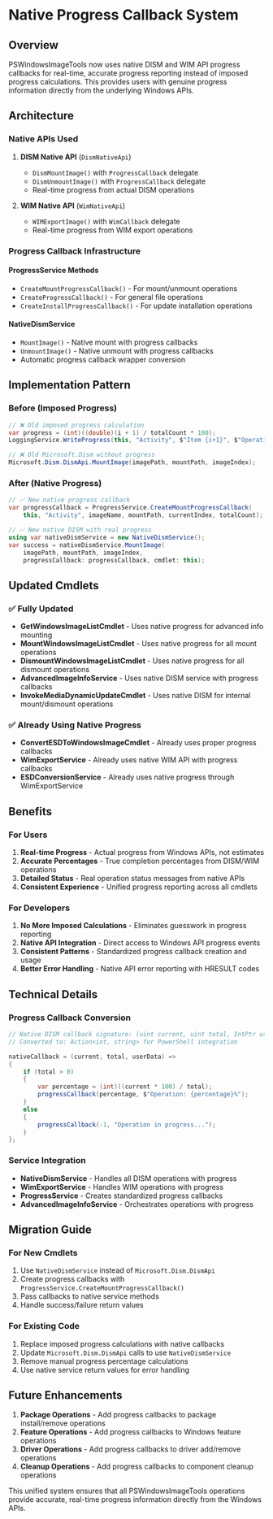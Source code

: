 # Native Progress Callback System

## Overview

PSWindowsImageTools now uses native DISM and WIM API progress callbacks for real-time, accurate progress reporting instead of imposed progress calculations. This provides users with genuine progress information directly from the underlying Windows APIs.

## Architecture

### Native APIs Used

1. **DISM Native API** (`DismNativeApi`)
   - `DismMountImage()` with `ProgressCallback` delegate
   - `DismUnmountImage()` with `ProgressCallback` delegate
   - Real-time progress from actual DISM operations

2. **WIM Native API** (`WimNativeApi`)
   - `WIMExportImage()` with `WimCallback` delegate
   - Real-time progress from WIM export operations

### Progress Callback Infrastructure

#### ProgressService Methods
- `CreateMountProgressCallback()` - For mount/unmount operations
- `CreateProgressCallback()` - For general file operations
- `CreateInstallProgressCallback()` - For update installation operations

#### NativeDismService
- `MountImage()` - Native mount with progress callbacks
- `UnmountImage()` - Native unmount with progress callbacks
- Automatic progress callback wrapper conversion

## Implementation Pattern

### Before (Imposed Progress)
```csharp
// ❌ Old imposed progress calculation
var progress = (int)((double)(i + 1) / totalCount * 100);
LoggingService.WriteProgress(this, "Activity", $"Item {i+1}", $"Operation ({progress}%)", progress);

// ❌ Old Microsoft.Dism without progress
Microsoft.Dism.DismApi.MountImage(imagePath, mountPath, imageIndex);
```

### After (Native Progress)
```csharp
// ✅ New native progress callback
var progressCallback = ProgressService.CreateMountProgressCallback(
    this, "Activity", imageName, mountPath, currentIndex, totalCount);

// ✅ New native DISM with real progress
using var nativeDismService = new NativeDismService();
var success = nativeDismService.MountImage(
    imagePath, mountPath, imageIndex, 
    progressCallback: progressCallback, cmdlet: this);
```

## Updated Cmdlets

### ✅ Fully Updated
- **GetWindowsImageListCmdlet** - Uses native progress for advanced info mounting
- **MountWindowsImageListCmdlet** - Uses native progress for all mount operations
- **DismountWindowsImageListCmdlet** - Uses native progress for all dismount operations
- **AdvancedImageInfoService** - Uses native DISM service with progress callbacks
- **InvokeMediaDynamicUpdateCmdlet** - Uses native DISM for internal mount/dismount operations

### ✅ Already Using Native Progress
- **ConvertESDToWindowsImageCmdlet** - Already uses proper progress callbacks
- **WimExportService** - Already uses native WIM API with progress callbacks
- **ESDConversionService** - Already uses native progress through WimExportService

## Benefits

### For Users
1. **Real-time Progress** - Actual progress from Windows APIs, not estimates
2. **Accurate Percentages** - True completion percentages from DISM/WIM operations
3. **Detailed Status** - Real operation status messages from native APIs
4. **Consistent Experience** - Unified progress reporting across all cmdlets

### For Developers
1. **No More Imposed Calculations** - Eliminates guesswork in progress reporting
2. **Native API Integration** - Direct access to Windows API progress events
3. **Consistent Patterns** - Standardized progress callback creation and usage
4. **Better Error Handling** - Native API error reporting with HRESULT codes

## Technical Details

### Progress Callback Conversion
```csharp
// Native DISM callback signature: (uint current, uint total, IntPtr userData)
// Converted to: Action<int, string> for PowerShell integration

nativeCallback = (current, total, userData) =>
{
    if (total > 0)
    {
        var percentage = (int)((current * 100) / total);
        progressCallback(percentage, $"Operation: {percentage}%");
    }
    else
    {
        progressCallback(-1, "Operation in progress...");
    }
};
```

### Service Integration
- **NativeDismService** - Handles all DISM operations with progress
- **WimExportService** - Handles WIM operations with progress
- **ProgressService** - Creates standardized progress callbacks
- **AdvancedImageInfoService** - Orchestrates operations with progress

## Migration Guide

### For New Cmdlets
1. Use `NativeDismService` instead of `Microsoft.Dism.DismApi`
2. Create progress callbacks with `ProgressService.CreateMountProgressCallback()`
3. Pass callbacks to native service methods
4. Handle success/failure return values

### For Existing Code
1. Replace imposed progress calculations with native callbacks
2. Update `Microsoft.Dism.DismApi` calls to use `NativeDismService`
3. Remove manual progress percentage calculations
4. Use native service return values for error handling

## Future Enhancements

1. **Package Operations** - Add progress callbacks to package install/remove operations
2. **Feature Operations** - Add progress callbacks to Windows feature operations
3. **Driver Operations** - Add progress callbacks to driver add/remove operations
4. **Cleanup Operations** - Add progress callbacks to component cleanup operations

This unified system ensures that all PSWindowsImageTools operations provide accurate, real-time progress information directly from the Windows APIs.
